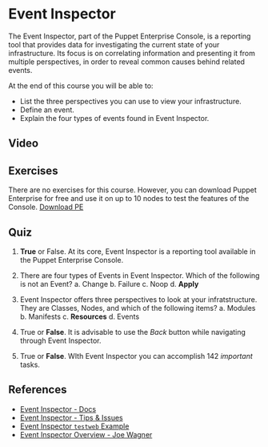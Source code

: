 # Event Inspector
The Event Inspector, part of the Puppet Enterprise Console, is a reporting tool that provides data for investigating the current state of your infrastructure. Its focus is on correlating information and presenting it from multiple perspectives, in order to reveal common causes behind related events.

At the end of this course you will be able to:

* List the three perspectives you can use to view your infrastructure.
* Define an event.
* Explain the four types of events found in Event Inspector.

## Video


## Exercises
There are no exercises for this course. However, you can download Puppet Enterprise for free and use it on up to 10 nodes to test the features of the Console. [Download PE](https://puppetlabs.com/puppet/puppet-enterprise)

## Quiz
1. **True** or False.  At its core, Event Inspector is a reporting tool available in the Puppet Enterprise Console.

2. There are four types of Events in Event Inspector. Which of the following is not an Event?
	a. Change
	b. Failure
	c. Noop
	d. **Apply**

3. Event Inspector offers three perspectives to look at your infratstructure. They are Classes, Nodes, and which of the following items?
	a. Modules
	b. Manifests
	c. **Resources**
	d. Events

4. True or **False**. It is advisable to use the *Back* button while navigating through Event Inspector.

5. True or **False**. WIth Event Inspector you can accomplish 142 *important* tasks.

## References
* [Event Inspector - Docs](http://docs.puppetlabs.com/pe/latest/console_event-inspector.html)
* [Event Inspector - Tips & Issues](http://docs.puppetlabs.com/pe/latest/console_event-inspector.html#tips--issues)
* [Event Inspector `testweb` Example](http://docs.puppetlabs.com/pe/latest/console_event-inspector.html#analyzing-changes-and-failures)
* [Event Inspector Overview - Joe Wagner](http://www.youtube.com/watch?v=ewuHStACRLI)
